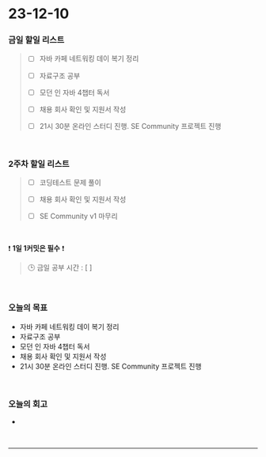 # 23-12-10
### 금일 할일 리스트
> - [ ]  자바 카페 네트워킹 데이 복기 정리
>
> - [ ]  자료구조 공부
>
> - [ ]  모던 인 자바 4챕터 독서
>
> - [ ]  채용 회사 확인 및 지원서 작성
>
> - [ ]  21시 30분 온라인 스터디 진행. SE Community 프로젝트 진행


<br/>

### 2주차 할일 리스트  
> - [ ]  코딩테스트 문제 풀이
>
> - [ ]  채용 회사 확인 및 지원서 작성
>
> - [ ]  SE Community v1 마무리

<br/>

❗ **1일 1커밋은 필수** ❗
> 🕒 금일 공부 시간 : [  ]
  
<br/>

### 오늘의 목표
- 자바 카페 네트워킹 데이 복기 정리
- 자료구조 공부
- 모던 인 자바 4챕터 독서
- 채용 회사 확인 및 지원서 작성
- 21시 30분 온라인 스터디 진행. SE Community 프로젝트 진행
<br>

### 오늘의 회고
- 


<br/>

------------  
